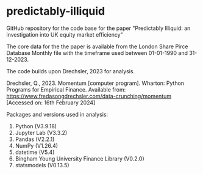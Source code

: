 # predictably-illiquid
GitHub repository for the code base for the paper "Predictably Illiquid: an investigation into UK equity market efficiency"

The core data for the the paper is available from the London Share Pirce Database Monthly file with the timeframe used between 01-01-1990 and 31-12-2023. 

The code builds upon Drechsler, 2023 for analysis.

Drechsler, Q., 2023. Momentum [computer program]. Wharton: Python Programs for Empirical Finance. Available from: https://www.fredasongdrechsler.com/data-crunching/momentum [Accessed on: 16th February 2024]

Packages and versions used in analysis:

1) Python (V3.9.18) 
2) Jupyter Lab (V3.3.2) 
3) Pandas (V2.2.1)
3) NumPy (V1.26.4) 
5) datetime (V5.4) 
6) Bingham Young University Finance Library (V0.2.0)
7) statsmodels (V0.13.5)



